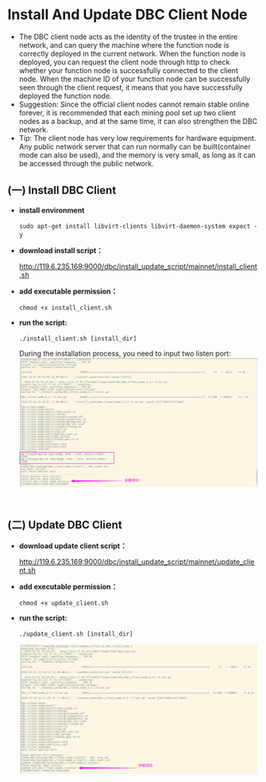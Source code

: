 # Install And Update DBC Client Node

- The DBC client node acts as the identity of the trustee in the entire network, and can query the machine where the function node is correctly deployed in the current network. When the function node is deployed, you can request the client node through http to check whether your function node is successfully connected to the client node. When the machine ID of your function node can be successfully seen through the client request, it means that you have successfully deployed the function node.
- Suggestion: Since the official client nodes cannot remain stable online forever, it is recommended that each mining pool set up two client nodes as a backup, and at the same time, it can also strengthen the DBC network.
- Tip: The client node has very low requirements for hardware equipment. Any public network server that can run normally can be built(container mode can also be used), and the memory is very small, as long as it can be accessed through the public network.

## (一) Install DBC Client

- **install environment**

  `sudo apt-get install libvirt-clients libvirt-daemon-system expect -y`

- **download install script：**

  http://119.6.235.169:9000/dbc/install_update_script/mainnet/install_client.sh

- **add executable permission：**

  `chmod +x install_client.sh`

- **run the script:**

  `./install_client.sh [install_dir]`

  During the installation process, you need to input two listen port:
  <img src="./assets/install_dbc_client.png" width = "500" height = "260"  align=center />

<br/>

## (二) Update DBC Client

- **download update client script：**

  http://119.6.235.169:9000/dbc/install_update_script/mainnet/update_client.sh

- **add executable permission：**

  `chmod +x update_client.sh`

- **run the script:**

  `./update_client.sh [install_dir]`

    <img src="./assets/update_dbc_client.png" width = "500" height = "260"  align=center />
